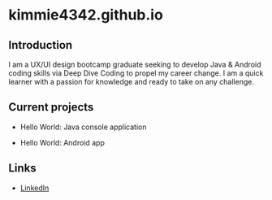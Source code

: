 # kimmie4342.github.io

## Introduction
I am a UX/UI design bootcamp graduate seeking to develop Java & Android coding skills via Deep Dive Coding to propel my career change. I am a quick learner with a passion for knowledge and ready to take on any challenge.

## Current projects
* Hello World: Java console application

* Hello World: Android app

## Links

* [LinkedIn](www.linkedin.com/in/kimberly-ford-955382a9)
